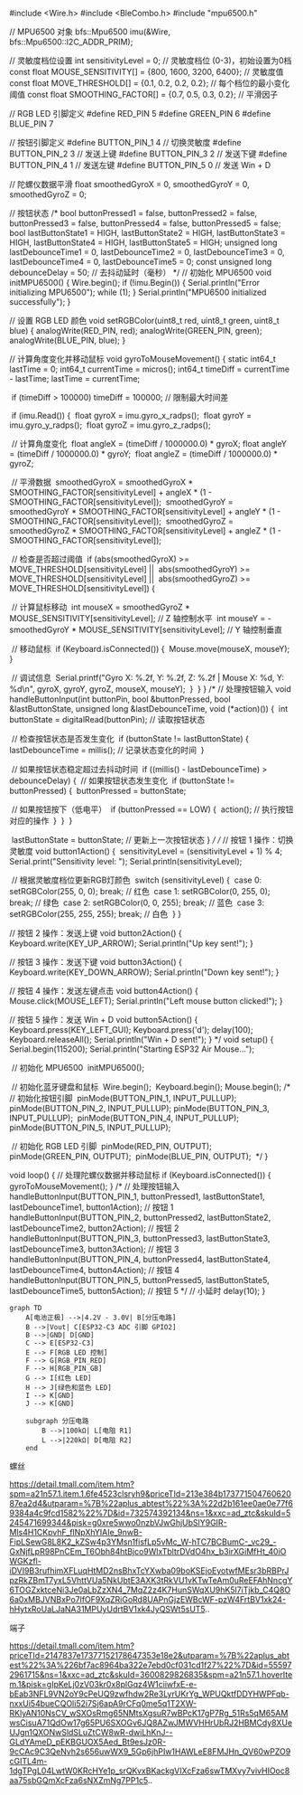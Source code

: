 #include <Wire.h>
#include <BleCombo.h>
#include "mpu6500.h"

// MPU6500 对象
bfs::Mpu6500 imu(&Wire, bfs::Mpu6500::I2C_ADDR_PRIM);

// 灵敏度档位设置
int sensitivityLevel = 0;  // 灵敏度档位 (0-3)，初始设置为0档
const float MOUSE_SENSITIVITY[] = {800, 1600, 3200, 6400};  // 灵敏度值
const float MOVE_THRESHOLD[] = {0.1, 0.2, 0.2, 0.2};  // 每个档位的最小变化阈值
const float SMOOTHING_FACTOR[] = {0.7, 0.5, 0.3, 0.2};  // 平滑因子

// RGB LED 引脚定义
#define RED_PIN    5
#define GREEN_PIN  6
#define BLUE_PIN   7

// 按钮引脚定义
#define BUTTON_PIN_1 4  // 切换灵敏度
#define BUTTON_PIN_2 3  // 发送上键
#define BUTTON_PIN_3 2  // 发送下键
#define BUTTON_PIN_4 1  // 发送左键
#define BUTTON_PIN_5 0  // 发送 Win + D

// 陀螺仪数据平滑
float smoothedGyroX = 0, smoothedGyroY = 0, smoothedGyroZ = 0;

// 按钮状态
/*
bool buttonPressed1 = false, buttonPressed2 = false, buttonPressed3 = false, buttonPressed4 = false, buttonPressed5 = false;
bool lastButtonState1 = HIGH, lastButtonState2 = HIGH, lastButtonState3 = HIGH, lastButtonState4 = HIGH, lastButtonState5 = HIGH;
unsigned long lastDebounceTime1 = 0, lastDebounceTime2 = 0, lastDebounceTime3 = 0, lastDebounceTime4 = 0, lastDebounceTime5 = 0;
const unsigned long debounceDelay = 50;  // 去抖动延时（毫秒）
*/
// 初始化 MPU6500
void initMPU6500() {
    Wire.begin();
    if (!imu.Begin()) {
        Serial.println("Error initializing MPU6500");
        while (1);
    }
    Serial.println("MPU6500 initialized successfully");
}

// 设置 RGB LED 颜色
void setRGBColor(uint8_t red, uint8_t green, uint8_t blue) {
    analogWrite(RED_PIN, red);
    analogWrite(GREEN_PIN, green);
    analogWrite(BLUE_PIN, blue);
}

// 计算角度变化并移动鼠标
void gyroToMouseMovement() {
    static int64_t lastTime = 0;
    int64_t currentTime = micros();
    int64_t timeDiff = currentTime - lastTime;
    lastTime = currentTime;

​    if (timeDiff > 100000) timeDiff = 100000;  // 限制最大时间差

​    if (imu.Read()) {
​        float gyroX = imu.gyro_x_radps();
​        float gyroY = imu.gyro_y_radps();
​        float gyroZ = imu.gyro_z_radps();

​        // 计算角度变化
​        float angleX = (timeDiff / 1000000.0) * gyroX;
​        float angleY = (timeDiff / 1000000.0) * gyroY;
​        float angleZ = (timeDiff / 1000000.0) * gyroZ;

​        // 平滑数据
​        smoothedGyroX = smoothedGyroX * SMOOTHING_FACTOR[sensitivityLevel] + angleX * (1 - SMOOTHING_FACTOR[sensitivityLevel]);
​        smoothedGyroY = smoothedGyroY * SMOOTHING_FACTOR[sensitivityLevel] + angleY * (1 - SMOOTHING_FACTOR[sensitivityLevel]);
​        smoothedGyroZ = smoothedGyroZ * SMOOTHING_FACTOR[sensitivityLevel] + angleZ * (1 - SMOOTHING_FACTOR[sensitivityLevel]);

​        // 检查是否超过阈值
​        if (abs(smoothedGyroX) >= MOVE_THRESHOLD[sensitivityLevel] || 
​            abs(smoothedGyroY) >= MOVE_THRESHOLD[sensitivityLevel] || 
​            abs(smoothedGyroZ) >= MOVE_THRESHOLD[sensitivityLevel]) {

​            // 计算鼠标移动
​            int mouseX = smoothedGyroZ * MOUSE_SENSITIVITY[sensitivityLevel];  // Z 轴控制水平
​            int mouseY = -smoothedGyroY * MOUSE_SENSITIVITY[sensitivityLevel]; // Y 轴控制垂直

​            // 移动鼠标
​            if (Keyboard.isConnected()) {
​                Mouse.move(mouseX, mouseY);
​            }

​            // 调试信息
​            Serial.printf("Gyro X: %.2f, Y: %.2f, Z: %.2f | Mouse X: %d, Y: %d\n", gyroX, gyroY, gyroZ, mouseX, mouseY);
​        }
​    }
}
/*
// 处理按钮输入
void handleButtonInput(int buttonPin, bool &buttonPressed, bool &lastButtonState, unsigned long &lastDebounceTime, void (*action)()) {
​    int buttonState = digitalRead(buttonPin);  // 读取按钮状态

​    // 检查按钮状态是否发生变化
​    if (buttonState != lastButtonState) {
​        lastDebounceTime = millis();  // 记录状态变化的时间
​    }

​    // 如果按钮状态稳定超过去抖动时间
​    if ((millis() - lastDebounceTime) > debounceDelay) {
​        // 如果按钮状态发生变化
​        if (buttonState != buttonPressed) {
​            buttonPressed = buttonState;

​            // 如果按钮按下（低电平）
​            if (buttonPressed == LOW) {
​                action();  // 执行按钮对应的操作
​            }
​        }
​    }

​    lastButtonState = buttonState;  // 更新上一次按钮状态
}
*/
/*
// 按钮 1 操作：切换灵敏度
void button1Action() {
​    sensitivityLevel = (sensitivityLevel + 1) % 4;
​    Serial.print("Sensitivity level: ");
​    Serial.println(sensitivityLevel);

​    // 根据灵敏度档位更新RGB灯颜色
​    switch (sensitivityLevel) {
​        case 0: setRGBColor(255, 0, 0); break;  // 红色
​        case 1: setRGBColor(0, 255, 0); break;  // 绿色
​        case 2: setRGBColor(0, 0, 255); break;  // 蓝色
​        case 3: setRGBColor(255, 255, 255); break;  // 白色
​    }
}

// 按钮 2 操作：发送上键
void button2Action() {
    Keyboard.write(KEY_UP_ARROW);
    Serial.println("Up key sent!");
}

// 按钮 3 操作：发送下键
void button3Action() {
    Keyboard.write(KEY_DOWN_ARROW);
    Serial.println("Down key sent!");
}

// 按钮 4 操作：发送左键点击
void button4Action() {
    Mouse.click(MOUSE_LEFT);
    Serial.println("Left mouse button clicked!");
}

// 按钮 5 操作：发送 Win + D
void button5Action() {
    Keyboard.press(KEY_LEFT_GUI);
    Keyboard.press('d');
    delay(100);
    Keyboard.releaseAll();
    Serial.println("Win + D sent!");
}
*/
void setup() {
    Serial.begin(115200);
    Serial.println("Starting ESP32 Air Mouse...");

​    // 初始化 MPU6500
​    initMPU6500();

​    // 初始化蓝牙键盘和鼠标
​    Wire.begin();
​    Keyboard.begin();
​    Mouse.begin();
/*
​    // 初始化按钮引脚
​    pinMode(BUTTON_PIN_1, INPUT_PULLUP);
​    pinMode(BUTTON_PIN_2, INPUT_PULLUP);
​    pinMode(BUTTON_PIN_3, INPUT_PULLUP);
​    pinMode(BUTTON_PIN_4, INPUT_PULLUP);
​    pinMode(BUTTON_PIN_5, INPUT_PULLUP);

​    // 初始化 RGB LED 引脚
​    pinMode(RED_PIN, OUTPUT);
​    pinMode(GREEN_PIN, OUTPUT);
​    pinMode(BLUE_PIN, OUTPUT);
​    */
}

void loop() {
    // 处理陀螺仪数据并移动鼠标
    if (Keyboard.isConnected()) {
        gyroToMouseMovement();
    }
/*
    // 处理按钮输入
    handleButtonInput(BUTTON_PIN_1, buttonPressed1, lastButtonState1, lastDebounceTime1, button1Action);  // 按钮 1
    handleButtonInput(BUTTON_PIN_2, buttonPressed2, lastButtonState2, lastDebounceTime2, button2Action);  // 按钮 2
    handleButtonInput(BUTTON_PIN_3, buttonPressed3, lastButtonState3, lastDebounceTime3, button3Action);  // 按钮 3
    handleButtonInput(BUTTON_PIN_4, buttonPressed4, lastButtonState4, lastDebounceTime4, button4Action);  // 按钮 4
    handleButtonInput(BUTTON_PIN_5, buttonPressed5, lastButtonState5, lastDebounceTime5, button5Action);  // 按钮 5
*/
    // 小延时
    delay(10);
}





```mermaid
graph TD
    A[电池正极] -->|4.2V - 3.0V| B[分压电路]
    B -->|Vout| C[ESP32-C3 ADC 引脚 GPIO2]
    B -->|GND| D[GND]
    C --> E[ESP32-C3]
    E --> F[RGB LED 控制]
    F --> G[RGB_PIN_RED]
    F --> H[RGB_PIN_GB]
    G --> I[红色 LED]
    H --> J[绿色和蓝色 LED]
    I --> K[GND]
    J --> K[GND]

    subgraph 分压电路
        B -->|100kΩ| L[电阻 R1]
        L -->|220kΩ| D[电阻 R2]
    end
```



螺丝

https://detail.tmall.com/item.htm?spm=a21n57.1.item.1.6fe4523clsryh9&priceTId=213e384b17377150476062087ea2d4&utparam=%7B%22aplus_abtest%22%3A%22d2b161ee0ae0e77f69384a4c9fcd1582%22%7D&id=732574392134&ns=1&xxc=ad_ztc&skuId=5245471699344&pisk=g0xre5wwo0nzbVJwGhjUbSlY9GIR-Mls4H1CKpvhF_flNpXhYIAIe_9nwB-FipLSewG8L8K2_kZSw4p3YMsn1fisfLp5vMc_W-hTC7BCBumC-_vc29_-GxNjfLpR98PnCEm_T6Obh84htBjco9WlxTbltrDVdO4hx_b3irXGiMfHt_40iOWGKzfl-iDVI9B3rufhimXFLuqHtMD2nsBhxTcYXwba09boKSEjoEyotwfMEsr3bRBPrJpzRkZBmT7yxL5VhttVUa5NkUbtE3AXK3tRkVU1vKTwTeAm0uReEFAhNncgY6TOGZxktceNi3Je0aLbZzXN4_7MqZ2z4K7HunSWqXU9hK5l7iTjkb_C4Q8O6a0xMBJVNBxPo7lfOF9XqZRiGoRd8UAPnGjzEWBcWF-pzW4FrtBV1xk24-hHytxRoUaLJaNA31MPUyUdrtBV1xk4JyQSWt5sUT5..

端子

https://detail.tmall.com/item.htm?priceTId=2147837e17377152178647353e18e2&utparam=%7B%22aplus_abtest%22%3A%226bf7ac8964ba322e7ebd0cf031cd1f27%22%7D&id=555972961715&ns=1&xxc=ad_ztc&skuId=3600829826835&spm=a21n57.1.hoverItem.1&pisk=gIpKeLj0zV03kr0x8plGqz4W1ciiwfxE-e-bEab3NFL9VN2oY9cPeUQ9zwfhdw2Re3LyrUKrYg_WPUQktfDDYHWPFqb-nxxUi54bueCQOli52i7Sj6apA9rCFq0me5q1T2XW-RKlyAN10NsCV_wSXOsRmg65NMtsXgsuR7wBPcK17gP7Rg_51Rs5qM65AMwsCisuA71QdOw17g65PU6SXOGv6JQ8AZwJMWVHHrUbRJ2HBMCdy8XUeUJgn1QXONwSldSLuZtCW8wR-dwiLhKnJ--GLdYAmeD_pEKBGUOX5Aed_Bt9esJz0R-9cCAc9C3QeNvh2s656uwWX9_5Gp6jhPIw1HAWLeE8FMJHn_QV60wPZO9cGITL4m-1dgTPgL04LwtW0KRcHYe1p_srQKvxBKackgVIXcFza6swTMXvy7vivHIOoc8aa75sbGQmXcFza6sNXZmNg7PP1c5..